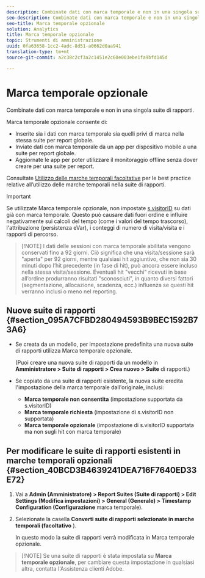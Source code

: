 ```yaml
---
description: Combinate dati con marca temporale e non in una singola suite di rapporti.
seo-description: Combinate dati con marca temporale e non in una singola suite di rapporti.
seo-title: Marca temporale opzionale
solution: Analytics
title: Marca temporale opzionale
topic: Strumenti di amministrazione
uuid: 0fa63658-1cc2-4adc-8d51-a0662d0aa941
translation-type: tm+mt
source-git-commit: a2c38c2cf3a2c1451e2c60e003ebe1fa9bfd145d

---
```



# Marca temporale opzionale

Combinate dati con marca temporale e non in una singola suite di rapporti.

Marca temporale opzionale consente di:

* Inserite sia i dati con marca temporale sia quelli privi di marca nella stessa suite per report globale.
* Inviate dati con marca temporale da un app per dispositivo mobile a una suite per report globale.
* Aggiornate le app per poter utilizzare il monitoraggio offline senza dover creare per una suite per report.

Consultate [Utilizzo delle marche temporali facoltative](/help/implement/js-implementation/timestamps-overview.md) per le best practice relative all’utilizzo delle marche temporali nella suite di rapporti.

>[!IMPORTANT]
>
>Se utilizzate Marca temporale opzionale, non impostate [s.visitorID](https://marketing.adobe.com/resources/help/en_US/sc/implement/visid_custom.html) su dati già con marca temporale. Questo può causare dati fuori ordine e influire negativamente sui calcoli del tempo (come i valori del tempo trascorso), l'attribuzione (persistenza eVar), i conteggi di numero di visita/visita e i rapporti di percorso.

> [!NOTE] I dati delle sessioni con marca temporale abilitata vengono conservati fino a 92 giorni. Ciò significa che una visita/sessione sarà "aperta" per 92 giorni, mentre qualsiasi hit aggiuntivo, che non sia 30 minuti dopo l’hit precedente (in fase di hit), può ancora essere incluso nella stessa visita/sessione. Eventuali hit "vecchi" ricevuti in base all’ordine produrranno risultati "sconosciuti", in quanto diversi fattori (segmentazione, allocazione, scadenza, ecc.) influenza se questi hit verranno inclusi o meno nel reporting.

## Nuove suite di rapporti {#section_095A7CFBD280494593B9BEC1592B73A6}

* Se creata da un modello, per impostazione predefinita una nuova suite di rapporti utilizza Marca temporale opzionale.

   (Puoi creare una nuova suite di rapporti da un modello in **Amministratore &gt; Suite di rapporti &gt; Crea nuovo &gt; Suite** di rapporti.)
* Se copiato da una suite di rapporti esistente, la nuova suite eredita l'impostazione della marca temporale dall'originale, inclusi:

   * **Marca temporale non consentita** (impostazione supportata da s.visitorID)
   * **Marca temporale richiesta** (impostazione di s.visitorID non supportata)
   * **Marca temporale opzionale** (impostazione di s.visitorID supportata ma non sugli hit con marca temporale)

## Per modificare le suite di rapporti esistenti in marche temporali opzionali {#section_40BCD3B4639241DEA716F7640ED33E72}

1. Vai a **Admin (Amministratore) &gt; Report Suites (Suite di rapporti) &gt; Edit Settings (Modifica impostazioni) &gt; General (Generale) &gt; Timestamp Configuration (Configurazione** marca temporale).
1. Selezionate la casella **Converti suite di rapporti selezionate in marche temporali (facoltativo** ).

   In questo modo la suite di rapporti verrà modificata in Marca temporale opzionale.

> [!NOTE] Se una suite di rapporti è stata impostata su **Marca temporale opzionale**, per cambiare questa impostazione in qualsiasi altra, contatta l'Assistenza clienti Adobe.

